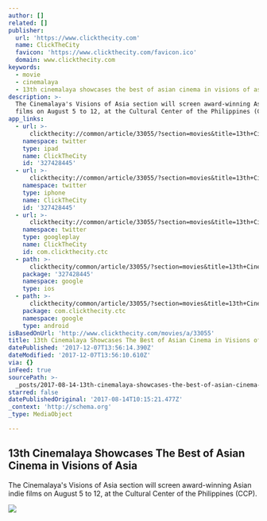 ```yaml
---
author: []
related: []
publisher:
  url: 'https://www.clickthecity.com'
  name: ClickTheCity
  favicon: 'https://www.clickthecity.com/favicon.ico'
  domain: www.clickthecity.com
keywords:
  - movie
  - cinemalaya
  - 13th cinemalaya showcases the best of asian cinema in visions of asia
description: >-
  The Cinemalaya's Visions of Asia section will screen award-winning Asian indie
  films on August 5 to 12, at the Cultural Center of the Philippines (CCP).
app_links:
  - url: >-
      clickthecity://common/article/33055/?section=movies&title=13th+Cinemalaya+Showcases+The+Best+of+Asian+Cinema+in+Visions+of+Asia
    namespace: twitter
    type: ipad
    name: ClickTheCity
    id: '327428445'
  - url: >-
      clickthecity://common/article/33055/?section=movies&title=13th+Cinemalaya+Showcases+The+Best+of+Asian+Cinema+in+Visions+of+Asia
    namespace: twitter
    type: iphone
    name: ClickTheCity
    id: '327428445'
  - url: >-
      clickthecity://common/article/33055/?section=movies&title=13th+Cinemalaya+Showcases+The+Best+of+Asian+Cinema+in+Visions+of+Asia
    namespace: twitter
    type: googleplay
    name: ClickTheCity
    id: com.clickthecity.ctc
  - path: >-
      clickthecity/common/article/33055/?section=movies&title=13th+Cinemalaya+Showcases+The+Best+of+Asian+Cinema+in+Visions+of+Asia
    package: '327428445'
    namespace: google
    type: ios
  - path: >-
      clickthecity/common/article/33055/?section=movies&title=13th+Cinemalaya+Showcases+The+Best+of+Asian+Cinema+in+Visions+of+Asia
    package: com.clickthecity.ctc
    namespace: google
    type: android
isBasedOnUrl: 'http://www.clickthecity.com/movies/a/33055'
title: 13th Cinemalaya Showcases The Best of Asian Cinema in Visions of Asia
datePublished: '2017-12-07T13:56:14.390Z'
dateModified: '2017-12-07T13:56:10.610Z'
via: {}
inFeed: true
sourcePath: >-
  _posts/2017-08-14-13th-cinemalaya-showcases-the-best-of-asian-cinema-in-vision.md
starred: false
datePublishedOriginal: '2017-08-14T10:15:21.477Z'
_context: 'http://schema.org'
_type: MediaObject

---
```

<article style=""><h1>13th Cinemalaya Showcases The Best of Asian Cinema in Visions of Asia</h1><p>The Cinemalaya's Visions of Asia section will screen award-winning Asian indie films on August 5 to 12, at the Cultural Center of the Philippines (CCP).</p><img src="https://cdn1.clickthecity.com/images/articles/content/5983e6a145e051.53253320.jpg" /></article>